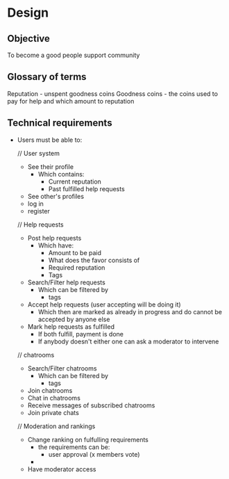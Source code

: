 # Design

## Objective
To become a good people support community

## Glossary of terms
Reputation - unspent goodness coins
Goodness coins - the coins used to pay for help and which amount to reputation

## Technical requirements
- Users must be able to:

  // User system
  - See their profile
    - Which contains:
      - Current reputation 
      - Past fulfilled help requests
  - See other's profiles
  - log in
  - register 

  // Help requests
  - Post help requests
    - Which have:
      - Amount to be paid
      - What does the favor consists of
      - Required reputation
      - Tags
  - Search/Filter help requests
    - Which can be filtered by
      - tags
  - Accept help requests (user accepting will be doing it)
    - Which then are marked as already in progress and do cannot be accepted by anyone else
  - Mark help requests as fulfilled
    - If both fulfill, payment is done
    - If anybody doesn't either one can ask a moderator to intervene

  // chatrooms
  - Search/Filter chatrooms
    - Which can be filtered by
      - tags
  - Join chatrooms
  - Chat in chatrooms
  - Receive messages of subscribed chatrooms
  - Join private chats

  // Moderation and rankings
  - Change ranking on fulfulling requirements
    - the requirements can be:
      - user approval (x members vote)
    -
  - Have moderator access

